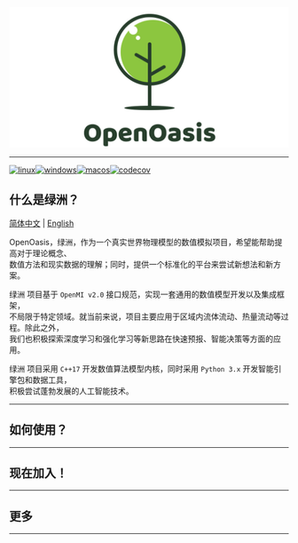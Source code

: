 <img src="./Doc/assets/Logo/logo.png" alt="">

---------------------------------------------------------------------------------
<!-- [![pyOasis](https://github.com/NumHub612/OpenOasis/actions/workflows/py.yml/badge.svg)](https://github.com/NumHub612/OpenOasis/actions/workflows/py.yml) -->

[![linux](https://github.com/NumHub612/OpenOasis/actions/workflows/linux.yml/badge.svg?branch=main&event=push)](https://github.com/NumHub612/OpenOasis/actions/workflows/linux.yml)[![windows](https://github.com/NumHub612/OpenOasis/actions/workflows/windows.yml/badge.svg)](https://github.com/NumHub612/OpenOasis/actions/workflows/windows.yml)[![macos](https://github.com/NumHub612/OpenOasis/actions/workflows/macos.yml/badge.svg)](https://github.com/NumHub612/OpenOasis/actions/workflows/macos.yml)[![codecov](https://codecov.io/gh/NumHub612/OpenOasis/graph/badge.svg?token=MP9A5GAI9Z)](https://codecov.io/gh/NumHub612/OpenOasis)


## 什么是绿洲？

[简体中文](README.md) | [English](README.md)

OpenOasis，绿洲，作为一个真实世界物理模型的数值模拟项目，希望能帮助提高对于理论概念、  
数值方法和现实数据的理解；同时，提供一个标准化的平台来尝试新想法和新方案。  

绿洲 项目基于 `OpenMI v2.0` 接口规范，实现一套通用的数值模型开发以及集成框架，  
不局限于特定领域。就当前来说，项目主要应用于区域内流体流动、热量流动等过程。除此之外，  
我们也积极探索深度学习和强化学习等新思路在快速预报、智能决策等方面的应用。

绿洲 项目采用 `C++17` 开发数值算法模型内核，同时采用 `Python 3.x` 开发智能引擎包和数据工具，  
积极尝试蓬勃发展的人工智能技术。

---------------------------------------------------------------------------------

## 如何使用？


---------------------------------------------------------------------------------

## 现在加入！


---------------------------------------------------------------------------------

## 更多


---------------------------------------------------------------------------------


